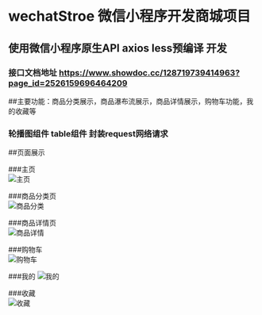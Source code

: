 # wechatStroe  微信小程序开发商城项目

## 使用微信小程序原生API axios less预编译 开发
### 接口文档地址 https://www.showdoc.cc/128719739414963?page_id=2526159696464209
##主要功能：商品分类展示，商品瀑布流展示，商品详情展示，购物车功能，我的收藏等
### 轮播图组件 table组件 封装request网络请求

##页面展示 

###主页   
![主页](https://github.com/HahaLhh/wechatStroe/blob/master/show/index.png)

###商品分类页   
![商品分类](https://github.com/HahaLhh/wechatStroe/blob/master/show/category.png)

###商品详情页  
![商品详情](https://github.com/HahaLhh/wechatStroe/blob/master/show/goodsDetail.png)

###购物车   
![购物车](https://github.com/HahaLhh/wechatStroe/blob/master/show/cart.png)

###我的 
![我的](https://github.com/HahaLhh/wechatStroe/blob/master/show/user.png)

###收藏   
![收藏](https://github.com/HahaLhh/wechatStroe/blob/master/show/collect.png)

